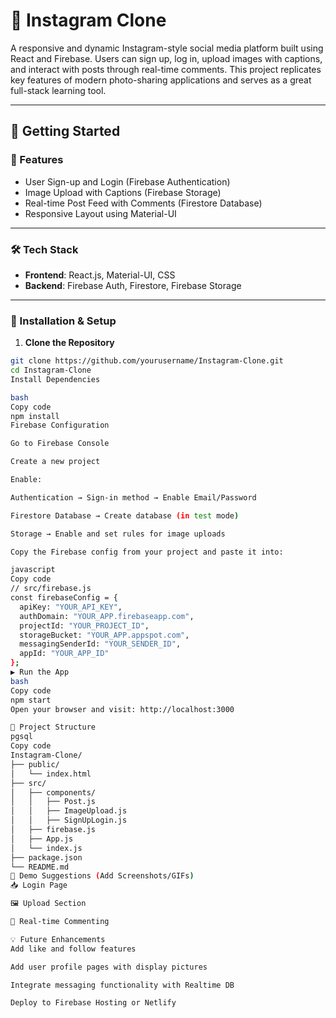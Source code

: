 # 📸 Instagram Clone

A responsive and dynamic Instagram-style social media platform built using React and Firebase. Users can sign up, log in, upload images with captions, and interact with posts through real-time comments. This project replicates key features of modern photo-sharing applications and serves as a great full-stack learning tool.

---

## 🔧 Getting Started

### 🚀 Features
- User Sign-up and Login (Firebase Authentication)
- Image Upload with Captions (Firebase Storage)
- Real-time Post Feed with Comments (Firestore Database)
- Responsive Layout using Material-UI

---

### 🛠 Tech Stack
- **Frontend**: React.js, Material-UI, CSS
- **Backend**: Firebase Auth, Firestore, Firebase Storage

---

### 🧰 Installation & Setup

1. **Clone the Repository**
```bash
git clone https://github.com/yourusername/Instagram-Clone.git
cd Instagram-Clone
Install Dependencies

bash
Copy code
npm install
Firebase Configuration

Go to Firebase Console

Create a new project

Enable:

Authentication → Sign-in method → Enable Email/Password

Firestore Database → Create database (in test mode)

Storage → Enable and set rules for image uploads

Copy the Firebase config from your project and paste it into:

javascript
Copy code
// src/firebase.js
const firebaseConfig = {
  apiKey: "YOUR_API_KEY",
  authDomain: "YOUR_APP.firebaseapp.com",
  projectId: "YOUR_PROJECT_ID",
  storageBucket: "YOUR_APP.appspot.com",
  messagingSenderId: "YOUR_SENDER_ID",
  appId: "YOUR_APP_ID"
};
▶️ Run the App
bash
Copy code
npm start
Open your browser and visit: http://localhost:3000

📂 Project Structure
pgsql
Copy code
Instagram-Clone/
├── public/
│   └── index.html
├── src/
│   ├── components/
│   │   ├── Post.js
│   │   ├── ImageUpload.js
│   │   ├── SignUpLogin.js
│   ├── firebase.js
│   ├── App.js
│   └── index.js
├── package.json
└── README.md
📸 Demo Suggestions (Add Screenshots/GIFs)
📥 Login Page

🖼 Upload Section

💬 Real-time Commenting

💡 Future Enhancements
Add like and follow features

Add user profile pages with display pictures

Integrate messaging functionality with Realtime DB

Deploy to Firebase Hosting or Netlify

